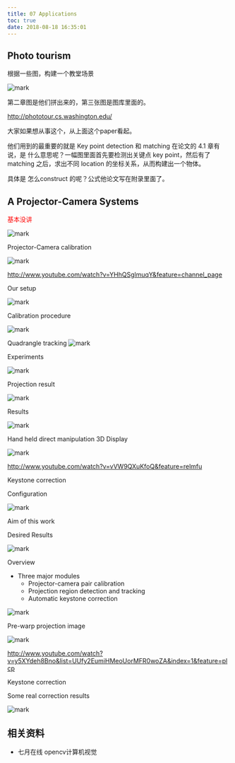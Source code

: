 ```yaml
---
title: 07 Applications
toc: true
date: 2018-08-18 16:35:01
---
```




## Photo tourism


根据一些图，构建一个教堂场景

![mark](http://pacdb2bfr.bkt.clouddn.com/blog/image/180817/24dbIGIHcF.png?imageslim)

第二章图是他们拼出来的，第三张图是图库里面的。

http://phototour.cs.washington.edu/

大家如果想从事这个，从上面这个paper看起。

他们用到的最重要的就是 Key point detection 和 matching 在论文的 4.1 章有说，是 什么意思呢？一幅图里面首先要检测出关键点 key point，然后有了matching 之后，求出不同 location 的坐标关系，从而构建出一个物体。

具体是 怎么construct 的呢？公式他论文写在附录里面了。


## A Projector-Camera Systems

<span style="color:red;">基本没讲</span>


![mark](http://pacdb2bfr.bkt.clouddn.com/blog/image/180817/7hfLlFDl46.png?imageslim)


Projector-Camera calibration

![mark](http://pacdb2bfr.bkt.clouddn.com/blog/image/180817/BbadfkJ2bE.png?imageslim)

http://www.youtube.com/watch?v=YHhQSglmuqY&feature=channel_page

Our setup

![mark](http://pacdb2bfr.bkt.clouddn.com/blog/image/180817/759Ag5iGgh.png?imageslim)

Calibration procedure

![mark](http://pacdb2bfr.bkt.clouddn.com/blog/image/180817/jFmBIe5K6e.png?imageslim)


Quadrangle tracking
![mark](http://pacdb2bfr.bkt.clouddn.com/blog/image/180817/GCkJbBKC1l.png?imageslim)

Experiments

![mark](http://pacdb2bfr.bkt.clouddn.com/blog/image/180817/7jI8ic4dkI.png?imageslim)

Projection result

![mark](http://pacdb2bfr.bkt.clouddn.com/blog/image/180817/BFaLg81heC.png?imageslim)

Results

![mark](http://pacdb2bfr.bkt.clouddn.com/blog/image/180817/aa2l87jKkH.png?imageslim)

Hand held direct manipulation 3D Display

![mark](http://pacdb2bfr.bkt.clouddn.com/blog/image/180817/LEH6j8i78B.png?imageslim)

http://www.youtube.com/watch?v=vVW9QXuKfoQ&feature=relmfu

Keystone correction

Configuration

![mark](http://pacdb2bfr.bkt.clouddn.com/blog/image/180817/k7EjfFCLBj.png?imageslim)


Aim of this work

Desired Results

![mark](http://pacdb2bfr.bkt.clouddn.com/blog/image/180817/l06cehej4d.png?imageslim)






Overview

- Three major modules
    - Projector-camera pair calibration
    - Projection region detection and tracking
    - Automatic keystone correction

![mark](http://pacdb2bfr.bkt.clouddn.com/blog/image/180817/73E7h3iebk.png?imageslim)


Pre-warp projection image


![mark](http://pacdb2bfr.bkt.clouddn.com/blog/image/180817/aK75dI575m.png?imageslim)


http://www.youtube.com/watch?v=y5XYdeh8Bno&list=UUfy2EumiHMeoUorMFR0woZA&index=1&feature=plcp




Keystone correction

Some real correction results


![mark](http://pacdb2bfr.bkt.clouddn.com/blog/image/180817/GCCKEb2gea.png?imageslim)








## 相关资料

- 七月在线 opencv计算机视觉
